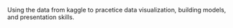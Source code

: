 Using the data from kaggle to pracetice data visualization, building models, and presentation skills. 

